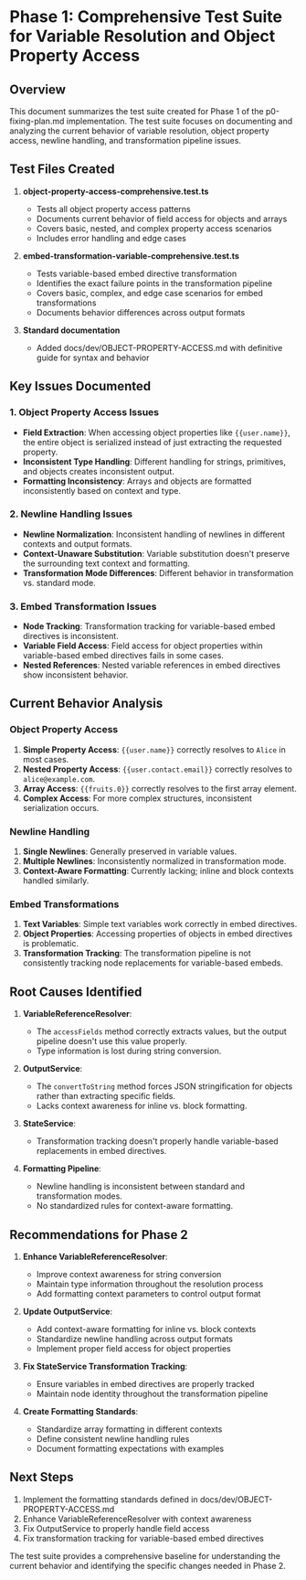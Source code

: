 # Phase 1: Comprehensive Test Suite for Variable Resolution and Object Property Access

## Overview

This document summarizes the test suite created for Phase 1 of the p0-fixing-plan.md implementation. The test suite focuses on documenting and analyzing the current behavior of variable resolution, object property access, newline handling, and transformation pipeline issues.

## Test Files Created

1. **object-property-access-comprehensive.test.ts**
   - Tests all object property access patterns
   - Documents current behavior of field access for objects and arrays
   - Covers basic, nested, and complex property access scenarios
   - Includes error handling and edge cases

2. **embed-transformation-variable-comprehensive.test.ts**
   - Tests variable-based embed directive transformation
   - Identifies the exact failure points in the transformation pipeline
   - Covers basic, complex, and edge case scenarios for embed transformations
   - Documents behavior differences across output formats

3. **Standard documentation**
   - Added docs/dev/OBJECT-PROPERTY-ACCESS.md with definitive guide for syntax and behavior

## Key Issues Documented

### 1. Object Property Access Issues

- **Field Extraction**: When accessing object properties like `{{user.name}}`, the entire object is serialized instead of just extracting the requested property.
- **Inconsistent Type Handling**: Different handling for strings, primitives, and objects creates inconsistent output.
- **Formatting Inconsistency**: Arrays and objects are formatted inconsistently based on context and type.

### 2. Newline Handling Issues

- **Newline Normalization**: Inconsistent handling of newlines in different contexts and output formats.
- **Context-Unaware Substitution**: Variable substitution doesn't preserve the surrounding text context and formatting.
- **Transformation Mode Differences**: Different behavior in transformation vs. standard mode.

### 3. Embed Transformation Issues

- **Node Tracking**: Transformation tracking for variable-based embed directives is inconsistent.
- **Variable Field Access**: Field access for object properties within variable-based embed directives fails in some cases.
- **Nested References**: Nested variable references in embed directives show inconsistent behavior.

## Current Behavior Analysis

### Object Property Access

1. **Simple Property Access**: `{{user.name}}` correctly resolves to `Alice` in most cases.
2. **Nested Property Access**: `{{user.contact.email}}` correctly resolves to `alice@example.com`.
3. **Array Access**: `{{fruits.0}}` correctly resolves to the first array element.
4. **Complex Access**: For more complex structures, inconsistent serialization occurs.

### Newline Handling

1. **Single Newlines**: Generally preserved in variable values.
2. **Multiple Newlines**: Inconsistently normalized in transformation mode.
3. **Context-Aware Formatting**: Currently lacking; inline and block contexts handled similarly.

### Embed Transformations

1. **Text Variables**: Simple text variables work correctly in embed directives.
2. **Object Properties**: Accessing properties of objects in embed directives is problematic.
3. **Transformation Tracking**: The transformation pipeline is not consistently tracking node replacements for variable-based embeds.

## Root Causes Identified

1. **VariableReferenceResolver**:
   - The `accessFields` method correctly extracts values, but the output pipeline doesn't use this value properly.
   - Type information is lost during string conversion.

2. **OutputService**:
   - The `convertToString` method forces JSON stringification for objects rather than extracting specific fields.
   - Lacks context awareness for inline vs. block formatting.

3. **StateService**:
   - Transformation tracking doesn't properly handle variable-based replacements in embed directives.

4. **Formatting Pipeline**:
   - Newline handling is inconsistent between standard and transformation modes.
   - No standardized rules for context-aware formatting.

## Recommendations for Phase 2

1. **Enhance VariableReferenceResolver**:
   - Improve context awareness for string conversion
   - Maintain type information throughout the resolution process
   - Add formatting context parameters to control output format

2. **Update OutputService**:
   - Add context-aware formatting for inline vs. block contexts
   - Standardize newline handling across output formats
   - Implement proper field access for object properties

3. **Fix StateService Transformation Tracking**:
   - Ensure variables in embed directives are properly tracked
   - Maintain node identity throughout the transformation pipeline

4. **Create Formatting Standards**:
   - Standardize array formatting in different contexts
   - Define consistent newline handling rules
   - Document formatting expectations with examples

## Next Steps

1. Implement the formatting standards defined in docs/dev/OBJECT-PROPERTY-ACCESS.md
2. Enhance VariableReferenceResolver with context awareness
3. Fix OutputService to properly handle field access
4. Fix transformation tracking for variable-based embed directives

The test suite provides a comprehensive baseline for understanding the current behavior and identifying the specific changes needed in Phase 2.